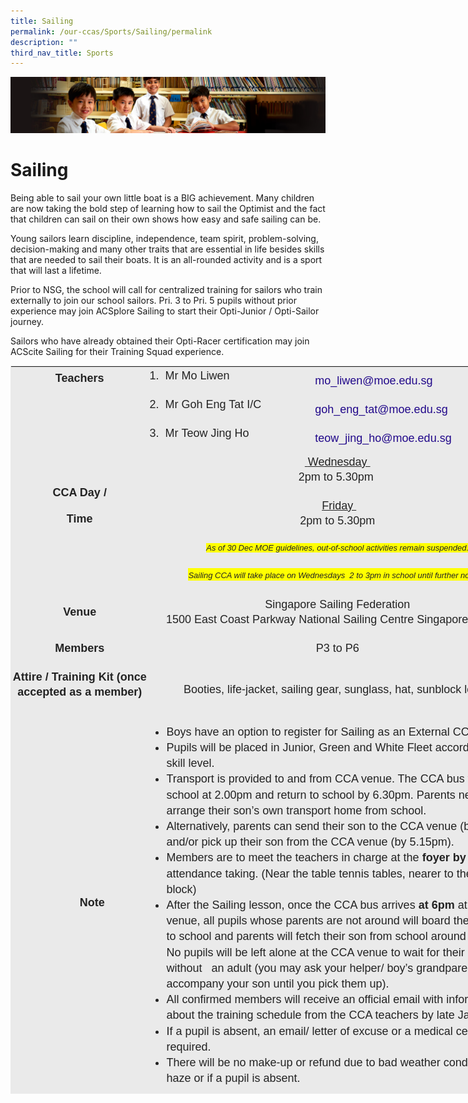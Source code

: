 ```yaml
---
title: Sailing
permalink: /our-ccas/Sports/Sailing/permalink
description: ""
third_nav_title: Sports
---
```

![](/images/Sub-banner1.jpg)

Sailing
=======

Being able to sail your own little boat is a BIG achievement. Many children are now taking the bold step of learning how to sail the Optimist and the fact that children can sail on their own shows how easy and safe sailing can be.

  

Young sailors learn discipline, independence, team spirit, problem-solving, decision-making and many other traits that are essential in life besides skills that are needed to sail their boats. It is an all-rounded activity and is a sport that will last a lifetime.

  

Prior to NSG, the school will call for centralized training for sailors who train externally to join our school sailors. Pri. 3 to Pri. 5 pupils without prior experience may join ACSplore Sailing to start their Opti-Junior / Opti-Sailor journey.

  

Sailors who have already obtained their Opti-Racer certification may join ACScite Sailing for their Training Squad experience.


<table class="iveo_table ives_tab_1" style="margin: 0px; outline: 0px; padding: 0px; border: 1px solid rgb(234, 234, 234); color: rgb(0, 0, 0); font-family: &quot;PT Sans&quot;, sans-serif; font-size: 18px; font-style: normal; font-variant-ligatures: normal; font-variant-caps: normal; font-weight: 400; letter-spacing: normal; orphans: 2; text-align: center; text-transform: none; white-space: normal; widows: 2; word-spacing: 0px; -webkit-text-stroke-width: 0px; background-color: rgb(255, 255, 255); text-decoration-thickness: initial; text-decoration-style: initial; text-decoration-color: initial; width: 827px; height: 1165px;"><tbody class="" style="margin: 0px; outline: 0px; padding: 0px;"><tr class="" style="margin: 0px; outline: 0px; padding: 0px;"><td rowspan="3" width="180" class="" style="margin: 0px; outline: 0px; padding: 2px; text-align: center; background-color: rgb(234, 234, 234); color: rgb(34, 34, 34); width: 218px;"><p class="" style="margin: 0px 0px 1em; outline: 0px; padding: 0px; line-height: 24px; color: rgb(35, 35, 35);"><span lang="EN-SG" class="" style="margin: 0px; outline: 0px; padding: 0px;"><b style="margin: 0px; outline: 0px; padding: 0px;">Teachers</b></span></p><p class="" style="margin: 0px 0px 1em; outline: 0px; padding: 0px; line-height: 24px; color: rgb(35, 35, 35);"><span lang="EN-SG" class="" style="margin: 0px; outline: 0px; padding: 0px;"><b style="margin: 0px; outline: 0px; padding: 0px;"><br style="margin: 0px; outline: 0px; padding: 0px;"></b></span></p><p class="" style="margin: 0px 0px 1em; outline: 0px; padding: 0px; line-height: 24px; color: rgb(35, 35, 35);"><span lang="EN-SG" class="" style="margin: 0px; outline: 0px; padding: 0px;"><b style="margin: 0px; outline: 0px; padding: 0px;"><br style="margin: 0px; outline: 0px; padding: 0px;"></b></span></p><p class="" style="margin: 0px 0px 1em; outline: 0px; padding: 0px; line-height: 24px; color: rgb(35, 35, 35);"></p><p class="" style="margin: 0px 0px 1em; outline: 0px; padding: 0px; line-height: 24px; color: rgb(35, 35, 35);"></p></td><td width="190" class="" style="margin: 0px; outline: 0px; padding: 2px; text-align: center; background-color: rgb(234, 234, 234); color: rgb(34, 34, 34); width: 264px;"><p class="" style="margin: 0px 0px 1em; outline: 0px; padding: 0px; line-height: 24px; color: rgb(35, 35, 35); text-align: left;"><span lang="EN-SG" class="" style="margin: 0px; outline: 0px; padding: 0px;">1.<span class="" style="margin: 0px; outline: 0px; padding: 0px;">&nbsp;<span>&nbsp;</span></span></span><span class="" style="margin: 0px; outline: 0px; padding: 0px;">Mr Mo Liwen</span><span class="" style="margin: 0px; outline: 0px; padding: 0px;">&nbsp;</span></p></td><td width="231" class="" style="margin: 0px; outline: 0px; padding: 2px; text-align: left; background-color: rgb(234, 234, 234); color: rgb(34, 34, 34); width: 339px;"><a href="mailto:mo_liwen@moe.edu.sg" target="" class="" style="margin: 0px; outline: 0px; padding: 0px; color: rgb(33, 8, 138); text-decoration: none;">mo_liwen@moe.edu.sg</a></td></tr><tr class="" style="margin: 0px; outline: 0px; padding: 0px;"><td width="190" class="" style="margin: 0px; outline: 0px; padding: 2px; text-align: center; background-color: rgb(234, 234, 234); color: rgb(34, 34, 34);"><p class="" style="margin: 0px 0px 1em; outline: 0px; padding: 0px; line-height: 24px; color: rgb(35, 35, 35); text-align: left;"><span lang="EN-SG" class="" style="margin: 0px; outline: 0px; padding: 0px;">2.<span class="" style="margin: 0px; outline: 0px; padding: 0px;">&nbsp;&nbsp;</span></span><span class="" style="margin: 0px; outline: 0px; padding: 0px;">Mr</span><span class="" style="margin: 0px; outline: 0px; padding: 0px;">&nbsp;Goh Eng Tat I/C</span></p></td><td width="231" class="" style="margin: 0px; outline: 0px; padding: 2px; text-align: left; background-color: rgb(234, 234, 234); color: rgb(34, 34, 34);"><a href="http://goh_eng_tat@moe.edu.sg/" target="" class="" style="margin: 0px; outline: 0px; padding: 0px; color: rgb(33, 8, 138); text-decoration: none;">goh_eng_tat@moe.edu.sg</a><a href="mailto:ye_zhonglong@moe.edu.sg" target="" class="" style="margin: 0px; outline: 0px; padding: 0px; color: rgb(33, 8, 138); text-decoration: none;"></a></td></tr><tr class="" style="margin: 0px; outline: 0px; padding: 0px;"><td width="190" class="" style="margin: 0px; outline: 0px; padding: 2px; text-align: center; background-color: rgb(234, 234, 234); color: rgb(34, 34, 34);"><p class="" style="margin: 0px 0px 1em; outline: 0px; padding: 0px; line-height: 24px; color: rgb(35, 35, 35); text-align: left;"><span lang="EN-SG" class="" style="margin: 0px; outline: 0px; padding: 0px;">3.<span class="" style="margin: 0px; outline: 0px; padding: 0px;">&nbsp;&nbsp;</span></span><span class="" style="margin: 0px; outline: 0px; padding: 0px;">Mr</span><span class="" style="margin: 0px; outline: 0px; padding: 0px;">&nbsp;Teow Jing Ho</span></p></td><td width="231" class="" style="margin: 0px; outline: 0px; padding: 2px; text-align: left; background-color: rgb(234, 234, 234); color: rgb(34, 34, 34);"><a href="mailto:teow_jing_ho@moe.edu.sg" target="" class="" style="margin: 0px; outline: 0px; padding: 0px; color: rgb(33, 8, 138); text-decoration: none;">teow_jing_ho@moe.edu.sg</a></td></tr><tr class="" style="margin: 0px; outline: 0px; padding: 0px;"><td rowspan="2" width="180" class="" style="margin: 0px; outline: 0px; padding: 2px; text-align: center; background-color: rgb(234, 234, 234); color: rgb(34, 34, 34);"><p class="" style="margin: 0px 0px 1em; outline: 0px; padding: 0px; line-height: 24px; color: rgb(35, 35, 35);"><span lang="EN-SG" class="" style="margin: 0px; outline: 0px; padding: 0px;"><b style="margin: 0px; outline: 0px; padding: 0px;">CCA Day /</b></span></p><p class="" style="margin: 0px 0px 1em; outline: 0px; padding: 0px; line-height: 24px; color: rgb(35, 35, 35);"><span lang="EN-SG" class="" style="margin: 0px; outline: 0px; padding: 0px;"><b style="margin: 0px; outline: 0px; padding: 0px;">Time</b></span></p><p class="" style="margin: 0px 0px 1em; outline: 0px; padding: 0px; line-height: 24px; color: rgb(35, 35, 35);"><span lang="EN-SG" class="" style="margin: 0px; outline: 0px; padding: 0px;"><b style="margin: 0px; outline: 0px; padding: 0px;"><br style="margin: 0px; outline: 0px; padding: 0px;"></b></span></p><p class="" style="margin: 0px 0px 1em; outline: 0px; padding: 0px; line-height: 24px; color: rgb(35, 35, 35);"></p><p class="" style="margin: 0px 0px 1em; outline: 0px; padding: 0px; line-height: 24px; color: rgb(35, 35, 35);"></p></td><td colspan="2" width="421" class="" style="margin: 0px; outline: 0px; padding: 2px; text-align: center; background-color: rgb(234, 234, 234); color: rgb(34, 34, 34);"><p class="" style="margin: 0px 0px 1em; outline: 0px; padding: 0px; line-height: 24px; color: rgb(35, 35, 35);"><b class="" style="margin: 0px; outline: 0px; padding: 0px;"><u class="" style="margin: 0px; outline: 0px; padding: 0px;"><span class="" style="margin: 0px; outline: 0px; padding: 0px;">&nbsp;</span></u></b><u class="" style="margin: 0px; outline: 0px; padding: 0px;"><font face="Arial, sans-serif" class="" style="margin: 0px; outline: 0px; padding: 0px;">Wednesday&nbsp;<br class="" style="margin: 0px; outline: 0px; padding: 0px;"></font></u><span class="" style="margin: 0px; outline: 0px; padding: 0px;">2pm to 5.30pm&nbsp;</span><br class="" style="margin: 0px; outline: 0px; padding: 0px;"></p></td></tr><tr class="" style="margin: 0px; outline: 0px; padding: 0px;"><td colspan="2" width="421" class="" style="margin: 0px; outline: 0px; padding: 2px; text-align: center; background-color: rgb(234, 234, 234); color: rgb(34, 34, 34);"><p class="" style="margin: 0px 0px 1em; outline: 0px; padding: 0px; line-height: 24px; color: rgb(35, 35, 35);"><b class="" style="margin: 0px; outline: 0px; padding: 0px;"><span lang="EN-SG" class="" style="margin: 0px; outline: 0px; padding: 0px;">&nbsp;</span></b><u class="" style="margin: 0px; outline: 0px; padding: 0px;"><span class="" style="margin: 0px; outline: 0px; padding: 0px;">Friday&nbsp;<br class="" style="margin: 0px; outline: 0px; padding: 0px;"></span></u><span class="" style="margin: 0px; outline: 0px; padding: 0px;">2pm to 5.30pm</span></p><p class="" style="margin: 0px 0px 1em; outline: 0px; padding: 0px; line-height: 24px; color: rgb(35, 35, 35);"><i style="margin: 0px; outline: 0px; padding: 0px;"><font size="2" style="margin: 0px; outline: 0px; padding: 0px; background-color: rgb(255, 255, 0);">As of 30 Dec MOE guidelines, out-of-school activities remain suspended.</font></i></p><p class="" style="margin: 0px 0px 1em; outline: 0px; padding: 0px; line-height: 24px; color: rgb(35, 35, 35);"><span class="" style="margin: 0px; outline: 0px; padding: 0px; background-color: rgb(255, 255, 0);"><i style="margin: 0px; outline: 0px; padding: 0px;"><font size="2" style="margin: 0px; outline: 0px; padding: 0px;">Sailing CCA will take place on Wednesdays&nbsp; 2 to 3pm in school until further notice.&nbsp;</font></i></span></p><i class="" style="margin: 0px; outline: 0px; padding: 0px;"><span class="" style="margin: 0px; outline: 0px; padding: 0px;"></span></i></td></tr><tr class="" style="margin: 0px; outline: 0px; padding: 0px;"><td width="180" class="" style="margin: 0px; outline: 0px; padding: 2px; text-align: center; background-color: rgb(234, 234, 234); color: rgb(34, 34, 34);"><p class="" style="margin: 0px 0px 1em; outline: 0px; padding: 0px; line-height: 24px; color: rgb(35, 35, 35);"><span lang="EN-SG" class="" style="margin: 0px; outline: 0px; padding: 0px;"><b style="margin: 0px; outline: 0px; padding: 0px;">Venue</b></span></p><p class="" style="margin: 0px 0px 1em; outline: 0px; padding: 0px; line-height: 24px; color: rgb(35, 35, 35);"></p><p class="" style="margin: 0px 0px 1em; outline: 0px; padding: 0px; line-height: 24px; color: rgb(35, 35, 35);"></p></td><td colspan="2" width="421" class="" style="margin: 0px; outline: 0px; padding: 2px; text-align: center; background-color: rgb(234, 234, 234); color: rgb(34, 34, 34);"><p class="" style="margin: 0px 0px 1em; outline: 0px; padding: 0px; line-height: 24px; color: rgb(35, 35, 35);"><span class="" style="margin: 0px; outline: 0px; padding: 0px;">Singapore Sailing Federation<br class="" style="margin: 0px; outline: 0px; padding: 0px;">1500 East Coast Parkway National Sailing Centre Singapore 468963<br class="" style="margin: 0px; outline: 0px; padding: 0px;"></span></p></td></tr><tr class="" style="margin: 0px; outline: 0px; padding: 0px;"><td width="180" class="" style="margin: 0px; outline: 0px; padding: 2px; text-align: center; background-color: rgb(234, 234, 234); color: rgb(34, 34, 34);"><p class="" style="margin: 0px 0px 1em; outline: 0px; padding: 0px; line-height: 24px; color: rgb(35, 35, 35);"><span lang="EN-SG" class="" style="margin: 0px; outline: 0px; padding: 0px;"><b style="margin: 0px; outline: 0px; padding: 0px;">Members</b></span></p><p class="" style="margin: 0px 0px 1em; outline: 0px; padding: 0px; line-height: 24px; color: rgb(35, 35, 35);"></p><p class="" style="margin: 0px 0px 1em; outline: 0px; padding: 0px; line-height: 24px; color: rgb(35, 35, 35);"></p></td><td colspan="2" width="421" class="" style="margin: 0px; outline: 0px; padding: 2px; text-align: center; background-color: rgb(234, 234, 234); color: rgb(34, 34, 34);"><p class="" style="margin: 0px 0px 1em; outline: 0px; padding: 0px; line-height: 24px; color: rgb(35, 35, 35);"><span lang="EN-SG" class="" style="margin: 0px; outline: 0px; padding: 0px;">P3 to P6<span class="" style="margin: 0px; outline: 0px; padding: 0px;"></span></span></p><p class="" style="margin: 0px 0px 1em; outline: 0px; padding: 0px; line-height: 24px; color: rgb(35, 35, 35);"></p><p class="" style="margin: 0px 0px 1em; outline: 0px; padding: 0px; line-height: 24px; color: rgb(35, 35, 35);"></p></td></tr><tr class="" style="margin: 0px; outline: 0px; padding: 0px;"><td width="180" class="" style="margin: 0px; outline: 0px; padding: 2px; text-align: center; background-color: rgb(234, 234, 234); color: rgb(34, 34, 34);"><p class="" style="margin: 0px 0px 1em; outline: 0px; padding: 0px; line-height: 24px; color: rgb(35, 35, 35);"><span lang="EN-SG" class="" style="margin: 0px; outline: 0px; padding: 0px;"><b style="margin: 0px; outline: 0px; padding: 0px;">Attire / Training Kit (once accepted as a member)</b></span></p><p class="" style="margin: 0px 0px 1em; outline: 0px; padding: 0px; line-height: 24px; color: rgb(35, 35, 35);"></p><p class="" style="margin: 0px 0px 1em; outline: 0px; padding: 0px; line-height: 24px; color: rgb(35, 35, 35);"></p></td><td colspan="2" width="421" class="" style="margin: 0px; outline: 0px; padding: 2px; text-align: center; background-color: rgb(234, 234, 234); color: rgb(34, 34, 34);">Booties, life-jacket, sailing gear, sunglass, hat, sunblock lotion</td></tr><tr class="" style="margin: 0px; outline: 0px; padding: 0px;"><td width="180" class="" style="margin: 0px; outline: 0px; padding: 2px; text-align: center; background-color: rgb(234, 234, 234); color: rgb(34, 34, 34);"><p class="" style="margin: 0px 0px 1em; outline: 0px; padding: 0px; line-height: 24px; color: rgb(35, 35, 35);"></p><blockquote style="margin: 0px 0px 0px 40px; outline: 0px; padding: 0px; border: none;"><p class="" style="margin: 0px 0px 1em; outline: 0px; padding: 0px; line-height: 24px; color: rgb(35, 35, 35); text-align: center;"><b style="margin: 0px; outline: 0px; padding: 0px;">Note</b></p></blockquote><p style="margin: 0px 0px 1em; outline: 0px; padding: 0px; line-height: 24px; color: rgb(35, 35, 35);"></p></td><td colspan="2" width="421" class="" style="margin: 0px; outline: 0px; padding: 2px; text-align: center; background-color: rgb(234, 234, 234); color: rgb(34, 34, 34);"><p class="" style="margin: 0px 0px 1em; outline: 0px; padding: 0px; line-height: 24px; color: rgb(35, 35, 35);"></p><div style="margin: 0px; outline: 0px; padding: 0px; line-height: 25.2px; text-align: left;"><ul style="margin: 0px 0px 0.5em 1.5em; outline: 0px; padding: 0px;"><li style="margin: 0px; outline: 0px; padding: 0px;">Boys have an option to register for Sailing as an External CCA.</li><li style="margin: 0px; outline: 0px; padding: 0px;">Pupils will be placed in Junior, Green and White Fleet according to their skill level.</li><li style="margin: 0px; outline: 0px; padding: 0px;">Transport is provided to and from CCA venue. The CCA bus will leave school at 2.00pm and return to school by 6.30pm. Parents need to arrange their son’s own transport home from school.</li><li style="margin: 0px; outline: 0px; padding: 0px;">Alternatively, parents can send their son to the CCA venue (by 2.30pm) and/or pick up their son from the CCA venue (by 5.15pm).</li><li style="margin: 0px; outline: 0px; padding: 0px;">Members are to meet the teachers in charge at the&nbsp;<b class="" style="margin: 0px; outline: 0px; padding: 0px; text-align: left; font-family: arial, sans-serif;">foyer by 1.50pm&nbsp;</b><span style="margin: 0px; outline: 0px; padding: 0px; text-align: left; font-family: arial, sans-serif;">for attendance taking. (Near the table tennis tables, nearer to the Admin block)</span></li><li style="margin: 0px; outline: 0px; padding: 0px;">After the Sailing lesson, once the CCA bus arrives&nbsp;<b class="" style="margin: 0px; outline: 0px; padding: 0px; text-align: left; font-family: arial, sans-serif;">at 6pm&nbsp;</b><span style="margin: 0px; outline: 0px; padding: 0px; text-align: left; font-family: arial, sans-serif;">at the CCA venue, all pupils whose parents are not around will board the bus back to school and parents will fetch their son from school around&nbsp;</span><b class="" style="margin: 0px; outline: 0px; padding: 0px; text-align: left; font-family: arial, sans-serif;">6.15pm</b><span style="margin: 0px; outline: 0px; padding: 0px; text-align: left; font-family: arial, sans-serif;">. No pupils will be left alone at the CCA venue to wait for their parents without&nbsp; &nbsp;an adult (you may ask your helper/ boy’s grandparents to accompany your son until you pick them up).</span></li><li style="margin: 0px; outline: 0px; padding: 0px;">All confirmed members will receive an official email with information about the training schedule from the CCA teachers by late January.</li><li style="margin: 0px; outline: 0px; padding: 0px;">If a pupil is absent, an email/ letter of excuse or a medical certificate is required.</li><li style="margin: 0px; outline: 0px; padding: 0px;">There will be no make-up or refund due to bad weather conditions or haze or if a pupil is absent.</li></ul></div></td></tr></tbody></table>